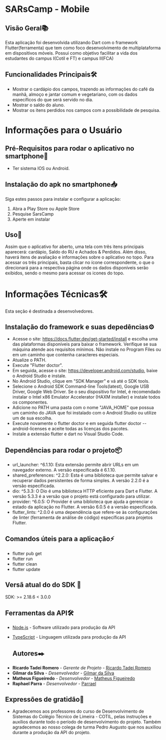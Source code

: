 # SARsCamp - Mobile

## Visão Geral📚
Esta aplicação foi desenvolvida utilizando Dart com o framework Flutter(ferramenta) que tem como foco desenvolvimento de multiplataforma em dispositivos móveis. Possui como objetivo facilitar a vida dos estudantes do campus I(Cotil e FT) e campus II(FCA)

## Funcionalidades Principais🛠️
- Mostrar o cardápio dos campos, trazendo as informações do café da manhã, almoço e jantar comum e vegetariano, com os dados específicos do que será servido no dia.
- Mostrar o saldo do aluno.
- Mostrar os itens perdidos nos campos com a possibilidade de pesquisa.

# Informações para o Usuário 

## Pré-Requisitos para rodar o aplicativo no smartphone📲
- Ter sistema IOS ou Android.

## Instalação do apk no smartphone📥

Siga estes passos para instalar e configurar a aplicação:

1. Abra a Play Store ou Apple Store 
2. Pesquise SarsCamp
3. Aperte em instalar

## Uso🚀
Assim que o aplicativo for aberto, uma tela com três itens principais aparecerá: cardápio, Saldo do RU e Achados & Perdidos. Além disso, haverá itens de avaliação e informações sobre o aplicativo no topo. Para acessar os três principais, basta clicar no ícone correspondente, o que o direcionará para a respectiva página onde os dados disponíveis serão exibidos, sendo o mesmo para acessar os icones do topo.

# Informações Técnicas🛠️
Esta seção é destinada a desenvolvedores.

## Instalação do framework e suas depedências⚙️

- Acesse o site: https://docs.flutter.dev/get-started/install e escolha uma das plataformas disponíveis para baixar o framework. Verifique se sua máquina atende aos requisitos mínimos. Não instale no Program Files ou em um caminho que contenha caracteres especiais.
- Atualize o PATH.
- Execute "Flutter doctor".
- Em seguida, acesse o site: https://developer.android.com/studio, baixe o Android Studio e instale.
- No Android Studio, clique em "SDK Manager" e vá até o SDK tools.
- Selecione o Android SDK Command-line Tools(latest), Google USB Driver, Google Web Driver. Se o seu dispositivo for Intel, é recomendado instalar o Intel x86 Emulator Accelerator (HAXM installer) e instale todos os componentes.
- Adicione no PATH uma pasta com o nome "JAVA_HOME" que possua um caminho do JAVA que foi instalado com o Android Studio ou utilize um de sua escolha.
- Execute novamente o flutter doctor e em seguida flutter doctor --android-licenses e aceite todas as licenças dos pacotes.
- Instale a extensão flutter e dart no Visual Studio Code.

## Dependências para rodar o projeto📦
- url_launcher: ^6.1.10: Esta extensão permite abrir URLs em um navegador externo. A versão especificada é 6.1.10.
- shared_preferences: ^2.2.0: Esta é uma biblioteca que permite salvar e recuperar dados persistentes de forma simples. A versão 2.2.0 é a versão especificada.
- dio: ^5.3.3: O Dio é uma biblioteca HTTP eficiente para Dart e Flutter. A versão 5.3.3 é a versão que o projeto está configurado para utilizar.
- provider: ^6.0.5: O Provider é uma biblioteca que ajuda a gerenciar o estado da aplicação no Flutter. A versão 6.0.5 é a versão especificada.
- flutter_lints: ^2.0.0 é uma dependência que refere-se às configurações de linter (ferramenta de análise de código) específicas para projetos Flutter.

## Comandos úteis para a aplicação⚡
- flutter pub get
- flutter run
- flutter clean
- flutter update

## Versã atual do do SDK 🚀
SDK: >= 2.18.6 < 3.0.0

## Ferramentas da API🛠️
- [Node.js](https://nodejs.org/en/docs) - Software utilizado para produção da API
- [TypeScript](https://www.typescriptlang.org/docs/) - Linguagem utilizada para produção da API

  ## Autores✒️

* **Ricardo Tadei Romero** - *Gerente de Projeto* - [Ricardo Tadei Romero](https://github.com/ricardotadeiromero)
* **Gilmar da Silva** - *Desenvolvedor* - [Gilmar da Silva](https://github.com/Gil1513)
* **Matheus Figueiredo** - *Desenvolvedor* - [Matheus Figueiredo](https://github.com/Mat2302)
* **Raphael Parra** - *Desenvolvedor* - [Parrael](https://github.com/Parrael)

## Expressões de gratidão🎁
* Agradecemos aos professores do curso de Desenvolvimento de Sistemas do Colégio Técnico de Limeira - COTIL, pelas instruções e auxílios durante todo o período de desenvolvimento do projeto. Também agradecemos ao nosso colega de turma Pedro Augusto que nos auxiliou durante a produção da API do projeto.

